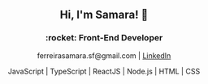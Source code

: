 <h2 align="center">
  Hi, I'm Samara! 👋
</h2>
<h3 align="center">:rocket: Front-End Developer</h3>
<p align="center">
  ferreirasamara.sf@gmail.com | 
  <a href="https://www.linkedin.com/in/samarafer/">LinkedIn</a>
</p>
<p align="center">
  JavaScript | TypeScript | ReactJS | Node.js | HTML | CSS
</p>
